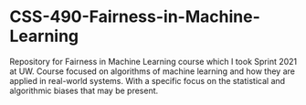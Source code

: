 # CSS-490-Fairness-in-Machine-Learning
Repository for Fairness in Machine Learning course which I took Sprint 2021 at UW. Course focused on algorithms of machine learning and how they are applied in real-world systems. With a specific focus on the statistical and algorithmic biases that may be present. 
